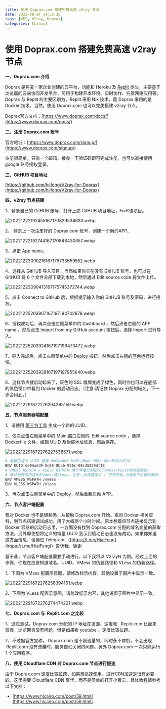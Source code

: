 ```yaml
---
title: 使用 Doprax.com 搭建免费高速 v2ray 节点
date: 2023-08-14 14:58:36
tags: [VPS, V2ray, Doprax]
categories: [Linux]
---
```


使用 Doprax.com 搭建免费高速 v2ray 节点
=============================

**一、Doprax.com 介绍**

Doprax 是丹麦一家企业创建的云平台，功能和 Heroku 及 [Replit](https://www.hicairo.com/post/53.html) 类似。主要基于浏览器的云端协同开发平台，可用于构建开发环境、实时协作、托管网络应用等。Doprax 与 Replit 的主要区别为，Replit 采用 Nix 技术，而 Doprax 采用的是 Docker 技术。当然，使用 Doprax.com 也可以完美搭建 v2ray 节点。

Doprax官方文档：[https://www.doprax.com/docs/](https://www.doprax.com/docs/)

**二、注册 Doprax.com 账号**

官方地址：[https://www.doprax.com/signup/](https://www.doprax.com/signup/)

注册很简单，只需一个邮箱，接收一下验证码即可完成注册，也可以直接使用 google 账号授权登录。

**三、GitHUB 项目地址**

[https://github.com/hiifeng/V2ray-for-Doprax](https://github.com/hiifeng/V2ray-for-Doprax)

**四、v2ray 节点搭建**

1、登录自己的 GitHUB 账号，打开上述 GitHUB 项目地址，ForK该项目。

![20221222192455167170829534633.webp](https://s2.loli.net/2023/07/18/nZJFtjVwLqQmbeT.webp)

2、 登录上一次注册好的 Doprax.com 账号，创建一个新的APP。

![20221222192744167170846430657.webp](https://s2.loli.net/2023/07/18/Aekb4fd31WTxaoM.webp)

3、点击 App name。

![20221223090216167175733659552.webp](https://s2.loli.net/2023/07/18/1zEpDQ6ZVnKlUCi.webp)

4、选择从 GitHUB 导入项目，当然如果你实在没有 GitHUB 账号，也可以在  GitHUB 将 6 个文件全部下载到本地，然后通过 Edit source code 将文件上传。

![20221223090413167175745372744.webp](https://s2.loli.net/2023/07/18/pYCVo4tJlH78sbA.webp)

5、点击 Connect to GitHub 后，根据提示输入你的 GitHUB 账号及密码，进行授权。

![20221225203907167197194742979.webp](https://s2.loli.net/2023/07/18/O9IVqfSkbowpAGK.webp)

6、授权成功后，再次点击左侧菜单中的 Dashboard ，然后点击右侧的 APP name ，然后点击 Import from my GitHub account 按钮后，选择 Import 进行导入。

![20221225203924167197196473472.webp](https://s2.loli.net/2023/07/18/Uo935vcqJBzrumL.webp)

7、导入完成后，点击左侧菜单中的 Deploy 按钮，然后点击右侧的蓝色运行按钮。

![20221225203939167197197955640.webp](https://s2.loli.net/2023/07/18/1kPJEoQ95cLZXxv.webp)

8、这样节点就启动起来了，灰色的 SSL 盾牌变成了绿色，同时你也可以在底部的黑色窗口中看到 Docker 的启动日志。（注意:请记住 Doprax 分配的域名，下一步会用到。）

![202212291672276204365159.webp](https://s2.loli.net/2023/07/18/STIVfRvN3eZ1Ljy.webp)

**五、节点服务器端配置**

1、请使用 [第三方工具](https://www.v2fly.org/awesome/tools.html) 生成一个新的UUID。

2、依次点击左侧菜单中的 Main,窗口右侧的  Edit source code ，选择 Dockerfile 文件，编辑 UUID 及伪装地址信息，然后保存。

![202212291672276227538571.webp](https://s2.loli.net/2023/07/18/LcXspuvoRxTZJeP.webp)

```bash
# 用新生成的 UUID 替换 de04add9-5c68-8bab-950c-08cd5320df18
ENV UUID de04add9-5c68-8bab-950c-08cd5320df18
# VMESS_WSPATH / VLESS_WSPATH 两个常量分别定义了Vmess/VLess的伪装路径，
# 请分别修改内容中的vmess或vless。注意：伪装路径以 / 符号开始,为避免不必要的麻烦，请不要使用特殊符号.
ENV VMESS_WSPATH /vmess
ENV VLESS_WSPATH /vless
```

3、再次点击左侧菜单中的 Deploy，然后重新启动 APP。

**六、节点客户端配置**

我对 Docker 也不是很熟悉，从接触 Doprax.com 开始，查询 Docker 相关资料，到节点搭建调试成功，用了大概两个小时时间。原本想着将节点链接显示到 Docker 容器的启动日志里，一方面没有找到 Doprax.com 分配的域名变量的获取方法，另外即使想将定义的常量 UUID 显示到启动日志也没有成功，如果你知道这方面信息，请通过 Telegram （[https://t.me/HiaiFeng](https://t.me/HiaiFeng)）告诉我，谢谢

基于此，节点客户端配置需要手动进行，以下我将以 V2rayN 为例。经过上面的步骤，你现在应该知道域名、UUID、VMess 的伪装路径和 VLess 的伪装路径。

1、下图为 VMess 配置示意图，请修改标示内容，其他设置于图片中显示一致。

![202212291672276258394161.webp](https://s2.loli.net/2023/07/18/WbFuN6kS5R8MetB.webp)

2、下图为 VLess 配置示意图，请修改标示内容，其他设置于图片中显示一致。

![202212291672276274474231.webp](https://s2.loli.net/2023/07/18/avtZmV4nONAYu1h.webp)

**七、Doprax.com 与  Replit.com 之比较**

1、通过测试，Doprax.com 分配的 IP 地址在德国，速度和   Replit.com 比起来较慢，浏览网页没有问题，但是如果看 youtube ，速度比较拉跨。

2、不过据官方宣称， Doprax.com 是不限流量的，同时永不停机，不会出现   Replit.com 没有流量时，服务自动关闭的问题。另外 Doprax.com 一次只能运行 1 个应用程序。

**八、使用 Cloudflare CDN 对 Doprax.com 节点进行提速**

由于 Doprax.com 速度比较拉跨，如果想高速使用，进行CDN加速是很有必要的。这里需要 Cloudflare CDN 反代，而不是简单的打开小黄云，具体教程请参考以下文档：

- [https://www.hicairo.com/post/59.html](https://www.hicairo.com/post/59.html)


